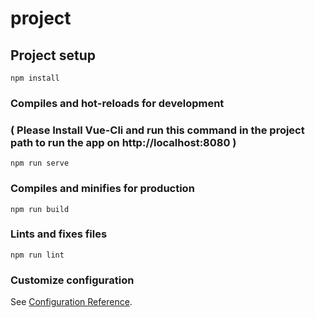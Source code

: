 # project

## Project setup
```
npm install
```

### Compiles and hot-reloads for development 
### ( Please Install Vue-Cli and run this command in the project path to run the app on http://localhost:8080 )
```
npm run serve
```

### Compiles and minifies for production
```
npm run build
```

### Lints and fixes files
```
npm run lint
```

### Customize configuration
See [Configuration Reference](https://cli.vuejs.org/config/).
